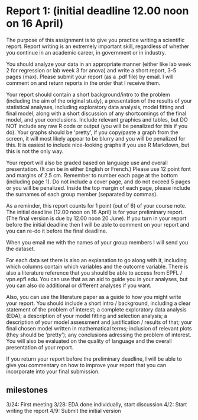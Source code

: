 # Report 1: (initial deadline 12.00 noon on 16 April)

The purpose of this assignment is to give you practice writing a scientific report. Report writing is an extremely important skill, regardless of whether you continue in an academic career, in government or in industry.

You should analyze your data in an appropriate manner (either like lab week 2 for regression or lab week 3 for anova) and write a short report, 3-5 pages (max). Please submit your report (as a .pdf file) by email. I will comment on and return reports in the order that I receive them.

Your report should contain a short background/intro to the problem (including the aim of the original study), a presentation of the results of your statistical analyses, including exploratory data analysis, model fitting and final model, along with a short discussion of any shortcomings of the final model, and your conclusions. Include relevant graphics and tables, but DO NOT include any raw R code or output (you will be penalized for this if you do). Your graphs should be 'pretty', if you copy/paste a graph from the screen, it will most likely appear to be blurry and you will be penalized for this. It is easiest to include nice-looking graphs if you use R Markdown, but this is not the only way.

Your report will also be graded based on language use and overall presentation. (It can be in either English or French.) Please use 12 point font and margins of 2.5 cm. Remember to number each page at the bottom (including page 1). Do not include a cover page, and do not exceed 5 pages or you will be penalized. Inside the top margin of each page, please include the surnames of each group member (separated by commas).

As a reminder, this report counts for 1 point (out of 6) of your course note. The initial deadline (12.00 noon on 16 April) is for your preliminary report. (The final version is due by 12.00 noon 20 June). If you turn in your report before the initial deadline then I will be able to comment on your report and you can re-do it before the final deadline.

When you email me with the names of your group members I will send you the dataset.


For each data set there is also an explanation to go along with it, including which columns contain which variables and the outcome variable. There is also a literature reference that you should be able to access from EPFL / vpn.epfl.edu. You can use that as an aid to guide you in your analyses, but you can also do additional or different analyses if you want.

Also, you can use the literature paper as a guide to how you might write your report. You should include a short intro / background, including a clear statement of the problem of interest; a complete exploratory data analysis (EDA); a description of your model fitting and selection analysis; a description of your model assessment and justification / results of that; your final chosen model written in mathematical terms; inclusion of relevant plots (they should be 'pretty'); any conclusions adressing the problem of interest. You will also be evaluated on the quality of language and the overall presentation of your report.

If you return your report before the preliminary deadline, I will be able to give you commentary on how to improve your report that you can incorporate into your final submission.

## milestones

3/24: First meeting
3/28: EDA done individually, start discussion
4/2: Start writing the report
4/9: Submit the initial version
